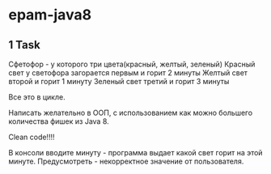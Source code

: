 # epam-java8

## 1 Task

Сфетофор - у которого три цвета(красный, желтый, зеленый)
Красный свет у светофора загорается первым и горит 2 минуты
Желтый свет второй и горит 1 минуту
Зеленый свет третий и горит 3 минуты

Все это в цикле.

Написать желательно в ООП, с использованием как можно большего количества фишек 
из Java 8. 

Clean code!!!!

В консоли вводите минуту - программа выдает какой свет горит на этой минуте.
Предусмотреть - некорректное значение от пользователя.